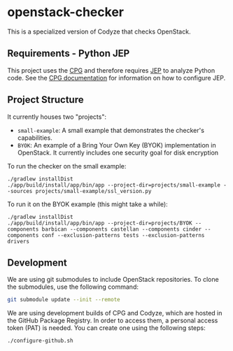 # openstack-checker

This is a specialized version of Codyze that checks OpenStack.

## Requirements - Python JEP
This project uses the [CPG](https://github.com/Fraunhofer-AISEC/cpg) and
therefore requires [JEP](https://github.com/ninia/jep/) to analyze Python code.
See the [CPG documentation](https://github.com/Fraunhofer-AISEC/cpg/?tab=readme-ov-file#python)
for information on how to configure JEP.

## Project Structure

It currently houses two "projects":
- `small-example`: A small example that demonstrates the checker's capabilities.
- `BYOK`: An example of a Bring Your Own Key (BYOK) implementation in OpenStack. It currently includes one security goal for disk encryption

To run the checker on the small example:
```
./gradlew installDist
./app/build/install/app/bin/app --project-dir=projects/small-example --sources projects/small-example/ssl_version.py 
```

To run it on the BYOK example (this might take a while):
```
./gradlew installDist
./app/build/install/app/bin/app --project-dir=projects/BYOK --components barbican --components castellan --components cinder --components conf --exclusion-patterns tests --exclusion-patterns drivers
```

## Development

We are using git submodules to include OpenStack repositories. To clone the submodules, use the following command:
```bash
git submodule update --init --remote
```

We are using development builds of CPG and Codyze, which are hosted in the GitHub Package Registry. In order to access them, a personal access token (PAT) is needed. You can create one using the following steps:
```bash
./configure-github.sh
```
